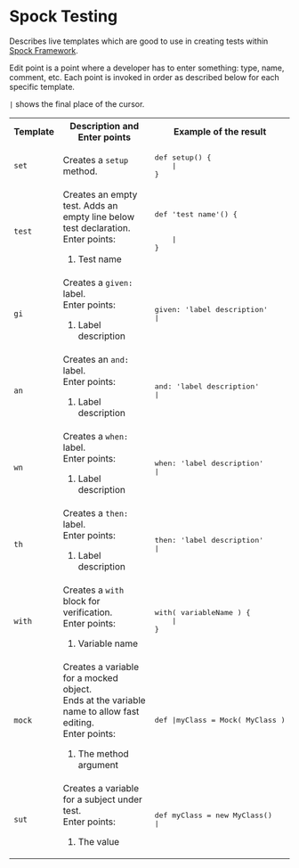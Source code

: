 # Spock Testing
Describes live templates which are good to use in creating tests within [Spock Framework](https://spockframework.org/).

Edit point is a point where a developer has to enter something: type, name, comment, etc. Each point is invoked in order as described below for each specific template.

`|` shows the final place of the cursor.

<table>
  <tr>
    <th>Template</th><th>Description and Enter points</th><th>Example of the result</th>
  </tr>
  <tr>
    <td><code>set</code></td>
    <td>Creates a <code>setup</code> method.</td>
    <td>
      <pre lang='Groovy'>
def setup() {
    |
}</pre>
    </td>
  </tr>
  <tr>
    <td><code>test</code></td>
    <td>Creates an empty test. Adds an empty line below test declaration.<br/>
      Enter points:<br/>
      <ol>
        <li>Test name</li>
      </ol>
    </td>
    <td>
      <pre lang='Groovy'>
def 'test name'() {
<br/>
    |
}</pre>
    </td>
  </tr>
  <tr>
    <td><code>gi</code></td>
    <td>Creates a <code>given:</code> label.<br/>
      Enter points:<br/>
      <ol>
        <li>Label description</li>
      </ol>
    </td>
    <td>
    <pre lang='Groovy'>
given: 'label description'
|</pre>
    </td>
  </tr>
  <tr>
    <td><code>an</code></td>
    <td>Creates an <code>and:</code> label.<br/>
      Enter points:<br/>
      <ol>
        <li>Label description</li>
      </ol>
    </td>
    <td>
    <pre lang='Groovy'>
and: 'label description'
|</pre>
    </td>
  </tr>
  <tr>
    <td><code>wn</code></td>
    <td>Creates a <code>when:</code> label.<br/>
      Enter points:<br/>
      <ol>
        <li>Label description</li>
      </ol>
    </td>
    <td>
    <pre lang='Groovy'>
when: 'label description'
|</pre>
    </td>
  </tr>
  <tr>
    <td><code>th</code></td>
    <td>Creates a <code>then:</code> label.<br/>
      Enter points:<br/>
      <ol>
        <li>Label description</li>
      </ol>
    </td>
    <td>
    <pre lang='Groovy'>
then: 'label description'
|</pre>
    </td>
  </tr>
  <tr>
      <td><code>with</code></td>
      <td>Creates a <code>with</code> block for verification.<br/>
        Enter points:<br/>
        <ol>
          <li>Variable name</li>
        </ol>
      </td>
      <td>
        <pre lang='Groovy'>
with( variableName ) {
    |
}</pre>
      </td>
  </tr>
  <tr>
    <td><code>mock</code></td>
    <td>Creates a variable for a mocked object.<br/>
      Ends at the variable name to allow fast editing.<br/>
      Enter points:<br/>
      <ol>
        <li>The method argument</li>
      </ol>
    </td>
    <td>
    <pre lang='Groovy'>def |myClass = Mock( MyClass )</pre>
    </td>
  </tr>
  <tr>
    <td><code>sut</code></td>
    <td>Creates a variable for a subject under test.<br/>
      Enter points:<br/>
      <ol>
        <li>The value</li>
      </ol>
    </td>
    <td>
    <pre lang='Groovy'>
def myClass = new MyClass()
|</pre>
    </td>
  </tr>
</table>
